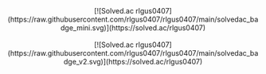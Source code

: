 <div align="center">
  [![Solved.ac rlgus0407](https://raw.githubusercontent.com/rlgus0407/rlgus0407/main/solvedac_badge_mini.svg)](https://solved.ac/rlgus0407)
</div>

<br/>

<div align="center">
  [![Solved.ac rlgus0407](https://raw.githubusercontent.com/rlgus0407/rlgus0407/main/solvedac_badge_v2.svg)](https://solved.ac/rlgus0407)
</div>
